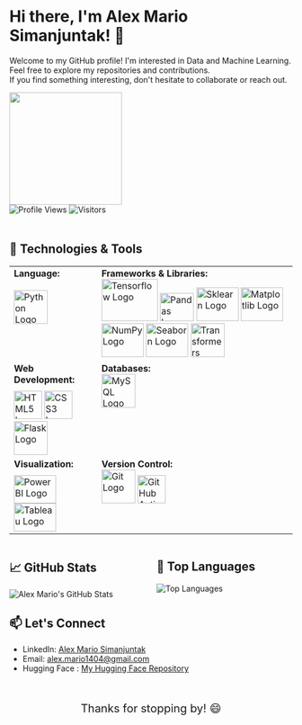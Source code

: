 # Hi there, I'm Alex Mario Simanjuntak! 👋

Welcome to my GitHub profile! I'm interested in Data and Machine Learning.
Feel free to explore my repositories and contributions.<br>
If you find something interesting, don't hesitate to collaborate or reach out.

<div align="left">
  <img src="https://media.giphy.com/media/v1.Y2lkPTc5MGI3NjExbWxpNHZidHZiMmh6enUzbXp6Yzh5NnIyejh3MzRnOXE0bDB5dGF5ayZlcD12MV9pbnRlcm5hbF9naWZfYnlfaWQmY3Q9Zw/mCRJDo24UvJMA/giphy.gif" width="200" height="200" margin-bottom: 20px;" />
</div>

<div align="left">
  <img src="https://komarev.com/ghpvc/?username=Alex-Mario&color=blue" alt="Profile Views" style="margin-bottom: 20px;" />
  <img src="https://visitor-badge.laobi.icu/badge?page_id=Alex-Mario.Alex-Mario" alt="Visitors" style="margin-bottom: 20px;" />
</div>

## 🔧 Technologies & Tools

<div style="width: 100%;">
  <table style="width: 100%;">
    <tr>
      <td valign="top">
        <strong>Language:</strong><br>
        <img src="https://cdn.jsdelivr.net/gh/devicons/devicon@latest/icons/python/python-original-wordmark.svg" alt="Python Logo" width="60" height="60" style="margin-top: 20px;" />
      </td>
      <td valign="top">
        <strong>Frameworks & Libraries:</strong><br>
        <img src="https://cdn.jsdelivr.net/gh/devicons/devicon@latest/icons/tensorflow/tensorflow-original-wordmark.svg" alt="Tensorflow Logo" width="100" height="75" />
        <img src="https://cdn.jsdelivr.net/gh/devicons/devicon@latest/icons/pandas/pandas-original-wordmark.svg" alt="Pandas Logo" width="60" height="50"  />
        <img src="https://cdn.jsdelivr.net/gh/devicons/devicon@latest/icons/scikitlearn/scikitlearn-original.svg" alt="Sklearn Logo" width="75" height="60"  />
        <img src="https://cdn.jsdelivr.net/gh/devicons/devicon@latest/icons/matplotlib/matplotlib-original-wordmark.svg" alt="Matplotlib Logo" width="75" height="60"  />
        <img src="https://cdn.jsdelivr.net/gh/devicons/devicon@latest/icons/numpy/numpy-original-wordmark.svg" alt="NumPy Logo" width="75" height="60"  />
        <img src="https://seaborn.pydata.org/_images/logo-tall-lightbg.svg" alt="Seaborn Logo" width="75" height="60"  />
        <img src="https://cdn-lfs.huggingface.co/repos/96/a2/96a2c8468c1546e660ac2609e49404b8588fcf5a748761fa72c154b2836b4c83/9cf16f4f32604eaf76dabbdf47701eea5a768ebcc7296acc1d1758181f71db73?response-content-disposition=inline%3B+filename*%3DUTF-8%27%27hf-logo.png%3B+filename%3D%22hf-logo.png%22%3B&response-content-type=image%2Fpng&Expires=1709829078&Policy=eyJTdGF0ZW1lbnQiOlt7IkNvbmRpdGlvbiI6eyJEYXRlTGVzc1RoYW4iOnsiQVdTOkVwb2NoVGltZSI6MTcwOTgyOTA3OH19LCJSZXNvdXJjZSI6Imh0dHBzOi8vY2RuLWxmcy5odWdnaW5nZmFjZS5jby9yZXBvcy85Ni9hMi85NmEyYzg0NjhjMTU0NmU2NjBhYzI2MDllNDk0MDRiODU4OGZjZjVhNzQ4NzYxZmE3MmMxNTRiMjgzNmI0YzgzLzljZjE2ZjRmMzI2MDRlYWY3NmRhYmJkZjQ3NzAxZWVhNWE3NjhlYmNjNzI5NmFjYzFkMTc1ODE4MWY3MWRiNzM%7EcmVzcG9uc2UtY29udGVudC1kaXNwb3NpdGlvbj0qJnJlc3BvbnNlLWNvbnRlbnQtdHlwZT0qIn1dfQ__&Signature=JXpGtgLVOOkYaxqVH4HOPZ5eNl9N%7Ee3QIWegmRklkw1ptD-zWYBB7sW9RIn3PYO02pCSJ8YK6z6Z1pXt2yCm522HTBP8QlqDqCmPYFmSYqVnJJd0ctJ2JznqWK2IyTp0ddaWvXocdtNMCY-ieyQ7GD5h3TEGWanpBnlFf7qPSkjF8IL3%7ENSHucYCMKX9MRW1e6iEBbLy%7EcH9nkhEjPg3ku8Gn81IePP94Adp7xWgM6vq%7EY9JAlqgm5XLzAFzfwOMOQV1SLbD7ezJtJthNdC%7EeGx4oYiXmb3Ubh-quKY9Zcwv-isNqzR318%7EORoKLs9s2rysB8pJYX82K26ifLc1V-Q__&Key-Pair-Id=KVTP0A1DKRTAX" alt="Transformers Logo" width="60" height="60" />
      </td>
    </tr>
    <tr>
      <td valign="top">
        <strong>Web Development:</strong><br>
        <img src="https://cdn.jsdelivr.net/gh/devicons/devicon@latest/icons/html5/html5-original-wordmark.svg" alt="HTML5 Logo" width="50" height="50" style="margin-top: 10px;" />
        <img src="https://cdn.jsdelivr.net/gh/devicons/devicon@latest/icons/css3/css3-original-wordmark.svg" alt="CSS3 Logo" width="50" height="50" />
        <img src="https://cdn.jsdelivr.net/gh/devicons/devicon@latest/icons/flask/flask-original-wordmark.svg" alt="Flask Logo" width="60" height="60" />
      </td>
      <td valign="top">
        <strong>Databases:</strong><br>
        <img src="https://cdn.jsdelivr.net/gh/devicons/devicon@latest/icons/mysql/mysql-original-wordmark.svg" alt="MySQL Logo" width="60" height="60" />
      </td>
    </tr>
    <tr>
      <td valign="top">
        <strong>Visualization:</strong><br>
        <img src="https://static.wixstatic.com/media/63f6e3_571bda213661461cb9535d68de2b6f9e~mv2.png/v1/fill/w_614,h_614,al_c,q_90/63f6e3_571bda213661461cb9535d68de2b6f9e~mv2.png" alt="PowerBI Logo" width="75" height="50" style="margin-right: 10px; margin-top: 10px;" />
        <img src="https://logos-world.net/wp-content/uploads/2021/10/Tableau-Emblem.png" alt="Tableau Logo" width="75" height="50" style="margin-right: 5px;" />
      </td>
      <td valign="top">
        <strong>Version Control:</strong><br>
        <img src="https://cdn.jsdelivr.net/gh/devicons/devicon@latest/icons/git/git-original-wordmark.svg" alt="Git Logo" width="60" height="60"/>
        <img src="https://cdn.jsdelivr.net/gh/devicons/devicon@latest/icons/githubactions/githubactions-original.svg" alt="GitHub Actions Logo" width="50" height="50" />
      </td>
    </tr>
  </table>
</div>

<div align="left">
  <div style="display: flex; flex-direction: row; justify-content: space-between;">
    <!-- GitHub Stats -->
    <div style="flex: 1; margin-right: 10px;">
      <h2>📈 GitHub Stats</h2>
      <img src="https://github-readme-stats.vercel.app/api?username=Alex-Mario&show_icons=true&count_private=true&hide=contribs,prs&theme=radical" alt="Alex Mario's GitHub Stats" />
    </div>
    <!-- Top Languages -->
    <div style="flex: 1; margin-left: 10px;">
      <h2>🌟 Top Languages</h2>
      <img src="https://github-readme-stats.vercel.app/api/top-langs/?username=Alex-Mario&layout=compact&theme=radical" alt="Top Languages" />
    </div>
  </div>
</div>


## 📫 Let's Connect
- LinkedIn: [Alex Mario Simanjuntak](https://www.linkedin.com/in/alex-mario-simanjuntak/)
- Email: alex.mario1404@gmail.com
- Hugging Face : [My Hugging Face Repository](https://huggingface.co/Alex034)

<br>

<div align="center">
  <p style="font-size: 20px;">Thanks for stopping by! 😄</p>
</div>
